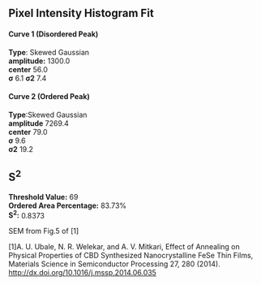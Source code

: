 ## Pixel Intensity Histogram Fit

#### Curve 1 (Disordered Peak)
**Type**: Skewed Gaussian\
**amplitude:** 1300.0\
**center** 56.0\
**σ** 6.1
**σ2** 7.4


#### Curve 2 (Ordered Peak)
**Type**:Skewed Gaussian\
**amplitude** 7269.4\
**center** 79.0\
**σ** 9.6\
**σ2** 19.2


## S<sup>2</sup>
**Threshold Value:** 69\
**Ordered Area Percentage:** 83.73%\
**S<sup>2</sup>:** 0.8373






SEM from Fig.5 of [1]

[1]A. U. Ubale, N. R. Welekar, and A. V. Mitkari, Effect of Annealing on Physical Properties of CBD Synthesized Nanocrystalline FeSe Thin Films, Materials Science in Semiconductor Processing 27, 280 (2014).
http://dx.doi.org/10.1016/j.mssp.2014.06.035
